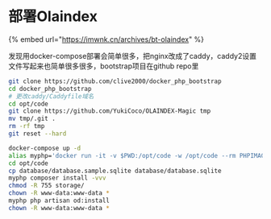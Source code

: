 # 部署Olaindex

{% embed url="https://imwnk.cn/archives/bt-olaindex" %}



发现用docker-compose部署会简单很多，把nginx改成了caddy，caddy2设置文件写起来也简单很多很多，bootstrap项目在github repo里

```bash
git clone https://github.com/clive2000/docker_php_bootstrap
cd docker_php_bootstrap
# 更改caddy/Caddyfile域名
cd opt/code
git clone https://github.com/YukiCoco/OLAINDEX-Magic tmp
mv tmp/.git .
rm -rf tmp
git reset --hard
```

```bash
docker-compose up -d
alias myphp='docker run -it -v $PWD:/opt/code -w /opt/code --rm PHPIMAGENAME '
cd opt/code 
cp database/database.sample.sqlite database/database.sqlite
myphp composer install -vvv
chmod -R 755 storage/
chown -R www-data:www-data *
myphp php artisan od:install
chown -R www-data:www-data *
```




